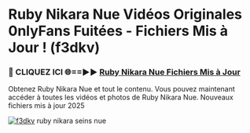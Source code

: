 # Ruby Nikara Nue Vidéos Originales 0nlyFans Fuitées - Fichiers Mis à Jour ! (f3dkv)

<h3>🔴 CLIQUEZ ICI 🌐==►► <a href="https://tinyurl.com/2pmr4ezf" rel="nofollow">Ruby Nikara Nue Fichiers Mis à Jour</a></h3>

Obtenez Ruby Nikara Nue et tout le contenu. Vous pouvez maintenant accéder à toutes les vidéos et photos de Ruby Nikara Nue. Nouveaux fichiers mis à jour 2025

[![f3dkv](https://i.imgur.com/6SNvagu.gif)](https://tinyurl.com/2pmr4ezf)
ruby nikara seins nue